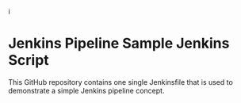 i

# Jenkins Pipeline Sample Jenkins Script

This GitHub repository contains one single Jenkinsfile that is used to demonstrate a simple Jenkins pipeline concept.



